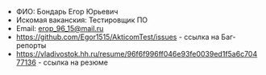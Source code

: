* ФИО: Бондарь Егор Юрьевич
* Искомая ваканския: Тестировщик ПО
* Email: erop_96_15@mail.ru
* https://github.com/Egor1515/AkticomTest/issues - ссылка на Баг-репорты
* https://vladivostok.hh.ru/resume/96f6f996ff046e93fe0039ed1f5a6c70477136 - ссылка на резюме
